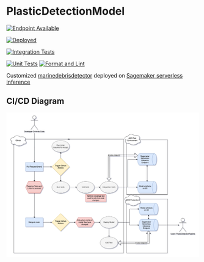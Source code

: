 # PlasticDetectionModel

[![Endpoint Available](https://github.com/OceanEcoWatch/PlasticDetectionModel/actions/workflows/e2e_test.yml/badge.svg?branch=main)](https://github.com/OceanEcoWatch/PlasticDetectionModel/actions/workflows/e2e_test.yml)

[![Deployed](https://github.com/OceanEcoWatch/PlasticDetectionModel/actions/workflows/deploy_prod.yml/badge.svg)](https://github.com/OceanEcoWatch/PlasticDetectionModel/actions/workflows/deploy_prod.yml)

[![Integration Tests](https://github.com/OceanEcoWatch/PlasticDetectionModel/actions/workflows/integration_tests.yml/badge.svg)](https://github.com/OceanEcoWatch/PlasticDetectionModel/actions/workflows/integration_tests.yml)

[![Unit Tests](https://github.com/OceanEcoWatch/PlasticDetectionModel/actions/workflows/unit_tests.yml/badge.svg)](https://github.com/OceanEcoWatch/PlasticDetectionModel/actions/workflows/unit_tests.yml)
[![Format and Lint](https://github.com/OceanEcoWatch/PlasticDetectionModel/actions/workflows/format_lint.yml/badge.svg)](https://github.com/OceanEcoWatch/PlasticDetectionModel/actions/workflows/format_lint.yml)

Customized [marinedebrisdetector](https://github.com/MarcCoru/marinedebrisdetector/tree/main) deployed on [Sagemaker serverless inference](https://docs.aws.amazon.com/sagemaker/latest/dg/serverless-endpoints.html)

## CI/CD Diagram

![CI/CD Diagram](https://github.com/OceanEcoWatch/PlasticDetectionModel/blob/main/docs/PlasticDetectionModel.png?raw=true)
